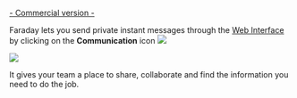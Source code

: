 [- Commercial version -](http://faradaysec.com/buy.html)

Faraday lets you send private instant messages through the [Web Interface](https://github.com/infobyte/faraday/wiki/Web-UI) by clicking on the **Communication** icon ![](https://raw.github.com/wiki/tartamar/faraday/images/faraday_comm_icono.png)

![](https://raw.github.com/wiki/tartamar/faraday/images/faraday_comm_chat.png)

It gives your team a place to share, collaborate and find the information you need to do the job.